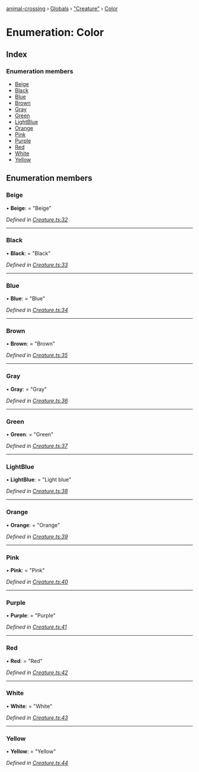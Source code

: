 [animal-crossing](../README.md) › [Globals](../globals.md) › ["Creature"](../modules/_creature_.md) › [Color](_creature_.color.md)

# Enumeration: Color

## Index

### Enumeration members

* [Beige](_creature_.color.md#beige)
* [Black](_creature_.color.md#black)
* [Blue](_creature_.color.md#blue)
* [Brown](_creature_.color.md#brown)
* [Gray](_creature_.color.md#gray)
* [Green](_creature_.color.md#green)
* [LightBlue](_creature_.color.md#lightblue)
* [Orange](_creature_.color.md#orange)
* [Pink](_creature_.color.md#pink)
* [Purple](_creature_.color.md#purple)
* [Red](_creature_.color.md#red)
* [White](_creature_.color.md#white)
* [Yellow](_creature_.color.md#yellow)

## Enumeration members

###  Beige

• **Beige**: = "Beige"

*Defined in [Creature.ts:32](https://github.com/Norviah/animal-crossing/blob/577801d/module/types/Creature.ts#L32)*

___

###  Black

• **Black**: = "Black"

*Defined in [Creature.ts:33](https://github.com/Norviah/animal-crossing/blob/577801d/module/types/Creature.ts#L33)*

___

###  Blue

• **Blue**: = "Blue"

*Defined in [Creature.ts:34](https://github.com/Norviah/animal-crossing/blob/577801d/module/types/Creature.ts#L34)*

___

###  Brown

• **Brown**: = "Brown"

*Defined in [Creature.ts:35](https://github.com/Norviah/animal-crossing/blob/577801d/module/types/Creature.ts#L35)*

___

###  Gray

• **Gray**: = "Gray"

*Defined in [Creature.ts:36](https://github.com/Norviah/animal-crossing/blob/577801d/module/types/Creature.ts#L36)*

___

###  Green

• **Green**: = "Green"

*Defined in [Creature.ts:37](https://github.com/Norviah/animal-crossing/blob/577801d/module/types/Creature.ts#L37)*

___

###  LightBlue

• **LightBlue**: = "Light blue"

*Defined in [Creature.ts:38](https://github.com/Norviah/animal-crossing/blob/577801d/module/types/Creature.ts#L38)*

___

###  Orange

• **Orange**: = "Orange"

*Defined in [Creature.ts:39](https://github.com/Norviah/animal-crossing/blob/577801d/module/types/Creature.ts#L39)*

___

###  Pink

• **Pink**: = "Pink"

*Defined in [Creature.ts:40](https://github.com/Norviah/animal-crossing/blob/577801d/module/types/Creature.ts#L40)*

___

###  Purple

• **Purple**: = "Purple"

*Defined in [Creature.ts:41](https://github.com/Norviah/animal-crossing/blob/577801d/module/types/Creature.ts#L41)*

___

###  Red

• **Red**: = "Red"

*Defined in [Creature.ts:42](https://github.com/Norviah/animal-crossing/blob/577801d/module/types/Creature.ts#L42)*

___

###  White

• **White**: = "White"

*Defined in [Creature.ts:43](https://github.com/Norviah/animal-crossing/blob/577801d/module/types/Creature.ts#L43)*

___

###  Yellow

• **Yellow**: = "Yellow"

*Defined in [Creature.ts:44](https://github.com/Norviah/animal-crossing/blob/577801d/module/types/Creature.ts#L44)*
